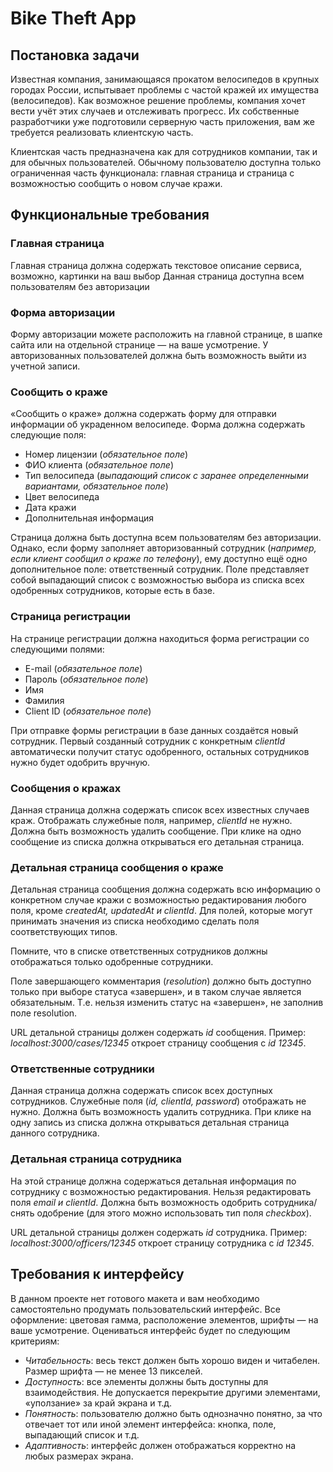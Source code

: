 # Bike Theft App

## Постановка задачи

Известная компания, занимающаяся прокатом велосипедов в крупных городах России, испытывает проблемы с частой кражей их имущества (велосипедов). Как возможное решение проблемы, компания хочет вести учёт этих случаев и отслеживать прогресс. Их собственные разработчики уже подготовили серверную часть приложения, вам же требуется реализовать клиентскую часть.

Клиентская часть предназначена как для сотрудников компании, так и для обычных пользователей. Обычному пользователю доступна только ограниченная часть функционала: главная страница и страница с возможностью сообщить о новом случае кражи.

## Функциональные требования

### Главная страница
Главная страница должна содержать текстовое описание сервиса, возможно, картинки на ваш выбор
Данная страница доступна всем пользователям без авторизации

### Форма авторизации
Форму авторизации можете расположить на главной странице, в шапке сайта или на отдельной странице — на ваше усмотрение. 
У авторизованных пользователей должна быть возможность выйти из учетной записи.

### Сообщить о краже
«Сообщить о краже» должна содержать форму для отправки информации об украденном велосипеде. 
Форма должна содержать следующие поля:
- Номер лицензии (_обязательное поле_)
- ФИО клиента (_обязательное поле_)
- Тип велосипеда (_выпадающий список с заранее определенными вариантами, обязательное поле_)
- Цвет велосипеда
- Дата кражи
- Дополнительная информация

Страница должна быть доступна всем пользователям без авторизации. 
Однако, если форму заполняет авторизованный сотрудник (_например, если клиент сообщил о краже по телефону_), ему доступно ещё одно дополнительное поле: ответственный сотрудник. Поле представляет собой выпадающий список с возможностью выбора из списка всех одобренных сотрудников, которые есть в базе.

### Страница регистрации
На странице регистрации должна находиться форма регистрации со следующими полями:
* E-mail (_обязательное поле_)
* Пароль (_обязательное поле_)
* Имя
* Фамилия
* Client ID (_обязательное поле_)

При отправке формы регистрации в базе данных создаётся новый сотрудник. Первый созданный сотрудник с конкретным _clientId_ автоматически получит статус одобренного, остальных сотрудников нужно будет одобрить вручную.

### Сообщения о кражах
Данная страница должна содержать список всех известных случаев краж. Отображать служебные поля, например, _clientId_ не нужно. Должна быть возможность удалить сообщение. При клике на одно сообщение из списка должна открываться его детальная страница.

### Детальная страница сообщения о краже
Детальная страница сообщения должна содержать всю информацию о конкретном случае кражи с возможностью редактирования любого поля, кроме _createdAt, updatedAt и clientId_. Для полей, которые могут принимать значения из списка необходимо сделать поля соответствующих типов.

Помните, что в списке ответственных сотрудников должны отображаться только одобренные сотрудники.

Поле завершающего комментария (_resolution_) должно быть доступно только при выборе статуса «завершен», и в таком случае является обязательным. Т.е. нельзя изменить статус на «завершен», не заполнив поле resolution.

URL детальной страницы должен содержать _id_ сообщения. Пример: _localhost:3000/cases/12345_ откроет страницу сообщения с _id 12345_.

### Ответственные сотрудники
Данная страница должна содержать список всех доступных сотрудников. Служебные поля (_id, clientId, password_) отображать не нужно. Должна быть возможность удалить сотрудника. При клике на одну запись из списка должна открываться детальная страница данного сотрудника.

### Детальная страница сотрудника
На этой странице должна содержаться детальная информация по сотруднику с возможностью редактирования. Нельзя редактировать поля _email и clientId_. Должна быть возможность одобрить сотрудника/снять одобрение (для этого можно использовать тип поля _checkbox_).

URL детальной страницы должен содержать _id_ сотрудника. Пример: _localhost:3000/officers/12345_ откроет страницу сотрудника с _id 12345_.

## Требования к интерфейсу
В данном проекте нет готового макета и вам необходимо самостоятельно продумать пользовательский интерфейс. 
Все оформление: цветовая гамма, расположение элементов, шрифты — на ваше усмотрение. 
Оцениваться интерфейс будет по следующим критериям:
* _Читабельность_: весь текст должен быть хорошо виден и читабелен. Размер шрифта — не менее 13 пикселей.
* _Доступность_: все элементы должны быть доступны для взаимодействия. Не допускается перекрытие другими элементами, «уползание» за край экрана и т.д.
* _Понятность_: пользователю должно быть однозначно понятно, за что отвечает тот или иной элемент интерфейса: кнопка, поле, выпадающий список и т.д.
* _Адаптивность_: интерфейс должен отображаться корректно на любых размерах экрана.